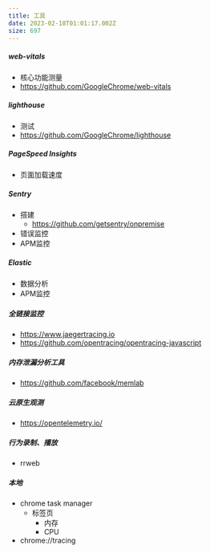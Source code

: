 ```yaml
---
title: 工具
date: 2023-02-18T01:01:17.002Z
size: 697
---
```

##### web-vitals
- 核心功能测量
- https://github.com/GoogleChrome/web-vitals

##### lighthouse
- 测试
- https://github.com/GoogleChrome/lighthouse

##### PageSpeed Insights
- 页面加载速度

##### Sentry
- 搭建
  - https://github.com/getsentry/onpremise
- 错误监控
- APM监控

##### Elastic
- 数据分析
- APM监控

##### 全链接监控
- https://www.jaegertracing.io
- https://github.com/opentracing/opentracing-javascript

##### 内存泄漏分析工具
- https://github.com/facebook/memlab

##### 云原生观测
- https://opentelemetry.io/

##### 行为录制、播放
- rrweb

##### 本地
- chrome task manager
  - 标签页
    - 内存
    - CPU
- chrome://tracing

